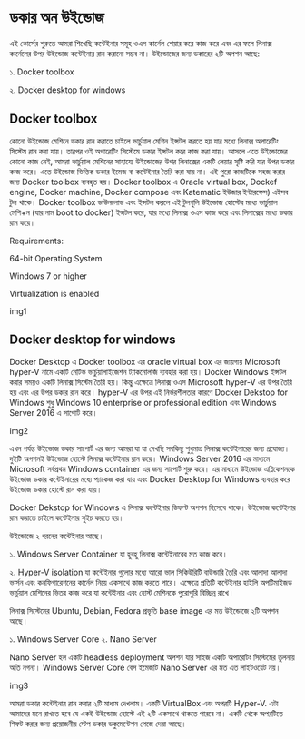# ডকার অন উইন্ডোজ
এই কোর্সের শুরুতে আমরা শিখেছি কন্টেইনার সমূহ ওএস কার্নেল শেয়ার করে কাজ করে এবং এর ফলে লিনাক্স কার্নেলের উপর উইন্ডোজ কন্টেইনার রান করানো সম্ভব না। উইন্ডোজের জন্য ডকারের ২টি অপশন আছে:

১. Docker toolbox

২. Docker desktop for windows

## Docker toolbox
কোনো উইন্ডোজ মেশিনে ডকার রান করাতে চাইলে ভার্চুয়াল মেশিন  ইন্সটল করতে হয় যার মধ্যে লিনাক্স অপারেটিং সিস্টেম রান করা যায়। তারপর ওই অপারেটিং সিস্টেমে ডকার ইন্সটল করে কাজ করা যায়। আসলে এতে উইন্ডোজের কোনো কাজ নেই,  আমরা ভার্চুয়াল মেশিনের সাহায্যে উইন্ডোজের উপর লিনাক্সের একটি লেয়ার সৃষ্টি করি যার উপর ডকার কাজ করে। এতে উইন্ডোজ ভিত্তিক ডকার ইমেজ বা কন্টেইনার তৈরি করা যায় না। এই পুরো কাজটিকে সহজ করার জন্য Docker toolbox ব্যবহৃত হয়। Docker toolbox এ Oracle virtual box, Dockef engine, Docker machine, Docker compose এবং Katematic ইউজার ইন্টারফেস)  এইসব টুল থাকে। Docker toolbox ডাউনলোড এবং ইন্সটল করলে এই টুলগুলি উইন্ডোজ হোস্টের মধ্যে ভার্চুয়াল মেশি+ন (যার নাম boot to docker)  ইন্সটল করে, যার মধ্যে লিনাক্স ওএস কাজ করে এবং লিনাক্সের মধ্যে ডকার রান করে।

Requirements:

64-bit Operating System

Windows 7 or higher

Virtualization is enabled


img1


## Docker desktop for windows
Docker Desktop এ Docker toolbox এর oracle virtual box এর জায়গায় Microsoft hyper-V নামে একটি নেটিভ ভার্চুয়ালাইজেশন ট্যাকনোলজি ব্যবহার করা হয়। Docker Windows ইন্সটল করার সময়ও একটি লিনাক্স সিস্টেম তৈরি হয়। কিন্তু এক্ষেত্রে লিনাক্স ওএস Microsoft hyper-V এর উপর তৈরি হয় এবং এর উপর ডকার রান করে। hyper-V এর উপর এই নির্ভরশীলতার কারণে Docker Dekstop for Windows শুধু Windows 10 enterprise or professional edition  এবং Windows Server 2016 এ সাপোর্ট করে। 

img2

এখন পর্যন্ত উইন্ডোজ ডকার সাপোর্ট এর জন্য আমরা যা যা দেখছি সবকিছু শুধুমাত্র লিনাক্স কন্টেইনারের জন্য প্রযোজ্য। দুইটি অপশনই উইন্ডোজ হোস্টে লিনাক্স কন্টেইনার রান করে।  Windows Server 2016 এর মাধ্যমে Microsoft সর্বপ্রথম Windows container এর জন্য সাপোর্ট শুরু করে। এর মাধ্যমে উইন্ডোজ এপ্লিকেশনকে উইন্ডোজ ডকার কন্টেইনারের মধ্যে প্যাকেজ করা যায় এবং Docker Desktop for Windows ব্যবহার করে উইন্ডোজ ডকার হোস্টে রান করা যায়। 

Docker Dekstop for Windows এ লিনাক্স কন্টেইনার ডিফল্ট অপশন হিসেবে থাকে। উইন্ডোজ কন্টেইনার রান করাতে চাইলে কন্টেইনার সুইচ করতে হয়।

উইন্ডোজে ২ ধরনের কন্টেইনার আছে। 

১. Windows Server Container যা হুবহু লিনাক্স কন্টেইনারের মত কাজ করে।

২. Hyper-V isolation যা কন্টেইনার গুলোর মধ্যে আরো ভাল সিকিউরিটি বাউন্ডারি তৈরি এবং আলাদা আলাদা ভার্সন এবং কনফিগারেশনের কার্নেল নিয়ে একসাথে কাজ করতে পারে। এক্ষেত্রে প্রতিটি কন্টেইনার হাইলি অপটিমাইজড ভার্চুয়াল মেশিনের ভিতর কাজ করে যা কন্টেইনার এবং হোস্ট মেশিনকে পুরোপুরি বিচ্ছিন্ন রাখে। 

লিনাক্স সিস্টেমের Ubuntu, Debian, Fedora প্রভৃতি base image এর মত উইন্ডোজে ২টি অপশন আছে।

১.  Windows Server Core
২. Nano Server

Nano Server হল একটি headless deployment অপশন যার সাইজ একটি অপারেটিং সিস্টেমের তুলনায় অতি নগন্য।  Windows Server Core বেস ইমেজটি Nano Server এর মত এত লাইটওয়েট নয়।

img3

আমরা ডকার কন্টেইনার রান করার ২টি মাধ্যম দেখলাম। একটি VirtualBox এবং অপরটি Hyper-V. এটা আমাদের মনে রাখতে হবে যে একই উইন্ডোজ হোস্টে এই ২টি একসাথে থাকতে পারবে না। একটি থেকে অপরটিতে শিফট করার জন্য প্রয়োজনীয় স্টেপ ডকার ডকুমেন্টেশন পেজে দেয়া আছে।
